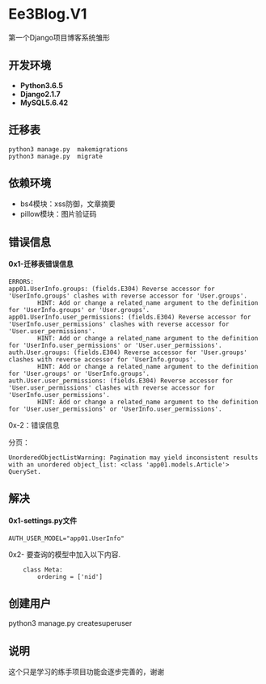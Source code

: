 # Ee3Blog.V1
第一个Django项目博客系统雏形
## 开发环境

- **Python3.6.5**
- **Django2.1.7**
- **MySQL5.6.42**

## 迁移表

```
python3 manage.py  makemigrations
python3 manage.py  migrate
```

## 依赖环境

- bs4模块：xss防御，文章摘要
- pillow模块：图片验证码

## 错误信息

#### 0x1-迁移表错误信息

```
ERRORS:
app01.UserInfo.groups: (fields.E304) Reverse accessor for 'UserInfo.groups' clashes with reverse accessor for 'User.groups'.
        HINT: Add or change a related_name argument to the definition for 'UserInfo.groups' or 'User.groups'.
app01.UserInfo.user_permissions: (fields.E304) Reverse accessor for 'UserInfo.user_permissions' clashes with reverse accessor for 'User.user_permissions'.
        HINT: Add or change a related_name argument to the definition for 'UserInfo.user_permissions' or 'User.user_permissions'.
auth.User.groups: (fields.E304) Reverse accessor for 'User.groups' clashes with reverse accessor for 'UserInfo.groups'.
        HINT: Add or change a related_name argument to the definition for 'User.groups' or 'UserInfo.groups'.
auth.User.user_permissions: (fields.E304) Reverse accessor for 'User.user_permissions' clashes with reverse accessor for 'UserInfo.user_permissions'.
        HINT: Add or change a related_name argument to the definition for 'User.user_permissions' or 'UserInfo.user_permissions'.

```

0x-2：错误信息

分页：

```
UnorderedObjectListWarning: Pagination may yield inconsistent results with an unordered object_list: <class 'app01.models.Article'> QuerySet.
```



## 解决

#### 0x1-settings.py文件

```
AUTH_USER_MODEL="app01.UserInfo"
```

0x2- 要查询的模型中加入以下内容.

```
    class Meta:
        ordering = ['nid']
```

## 创建用户

python3 manage.py createsuperuser


## 说明
这个只是学习的练手项目功能会逐步完善的，谢谢
